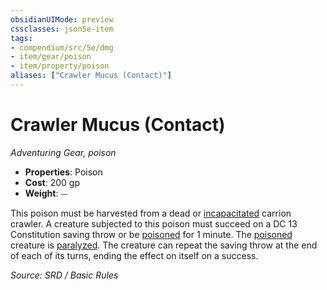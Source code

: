 ```yaml
---
obsidianUIMode: preview
cssclasses: json5e-item
tags:
- compendium/src/5e/dmg
- item/gear/poison
- item/property/poison
aliases: ["Crawler Mucus (Contact)"]
---
```

# Crawler Mucus (Contact)
*Adventuring Gear, poison*  

- **Properties**: Poison
- **Cost**: 200 gp
- **Weight**: ⏤

This poison must be harvested from a dead or [incapacitated](Conditions.md#incapacitated) carrion crawler. A creature subjected to this poison must succeed on a DC 13 Constitution saving throw or be [poisoned](Conditions.md#poisoned) for 1 minute. The [poisoned](Conditions.md#poisoned) creature is [paralyzed](Conditions.md#paralyzed). The creature can repeat the saving throw at the end of each of its turns, ending the effect on itself on a success.

*Source: SRD / Basic Rules*
